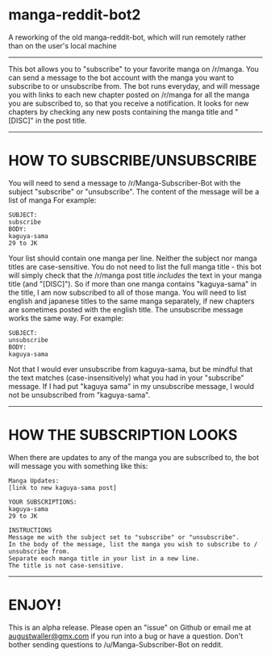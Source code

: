 # manga-reddit-bot2
A reworking of the old manga-reddit-bot, which will run remotely rather than on the user's local machine
__________________________________________________________________________________


This bot allows you to "subscribe" to your favorite manga on /r/manga. You can send a message to the bot account with the manga you want to subscribe to or unsubscribe from. 
The bot runs everyday, and will message you with links to each new chapter posted on /r/manga for all the manga you are subscribed to, so that you receive a notification. It looks for new chapters by checking any new posts containing the manga title and "[DISC]" in the post title.
__________________________________________________________________________________


# HOW TO SUBSCRIBE/UNSUBSCRIBE

You will need to send a message to /r/Manga-Subscriber-Bot with the subject "subscribe" or "unsubscribe". The content of the message will be a list of manga
For example:

```
SUBJECT: 
subscribe
BODY:
kaguya-sama
29 to JK
```

Your list should contain one manga per line. Neither the subject nor manga titles are case-sensitive.
You do not need to list the full manga title - this bot will simply check that the /r/manga post title *includes* the text in your manga title (and "[DISC]").
So if more than one manga contains "kaguya-sama" in the title, I am now subscribed to all of those manga. 
You will need to list english and japanese titles to the same manga separately, if new chapters are sometimes posted with the english title.
The unsubscribe message works the same way.
For example:

```
SUBJECT:
unsubscribe
BODY:
kaguya-sama
```

Not that I would ever unsubscribe from kaguya-sama, but be mindful that the text matches (case-insensitively) what you had in your "subscribe" message.
If I had put "kaguya sama" in my unsubscribe message, I would not be unsubscribed from "kaguya-sama".
__________________________________________________________________________________


# HOW THE SUBSCRIPTION LOOKS

When there are updates to any of the manga you are subscribed to, the bot will message you with something like this:

```
Manga Updates:
[link to new kaguya-sama post]

YOUR SUBSCRIPTIONS:
kaguya-sama
29 to JK

INSTRUCTIONS
Message me with the subject set to "subscribe" or "unsubscribe".
In the body of the message, list the manga you wish to subscribe to / unsubscribe from.
Separate each manga title in your list in a new line.
The title is not case-sensitive.
```
__________________________________________________________________________________


# ENJOY!

This is an alpha release. Please open an "issue" on Github or email me at augustwaller@gmx.com if you run into a bug or have a question.
Don't bother sending questions to /u/Manga-Subscriber-Bot on reddit.
